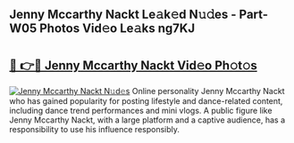 ## Jenny Mccarthy Nackt Le𝚊k𝚎d N𝚞𝚍es - Part-W05 Photos Vid𝚎o Le𝚊ks ng7KJ

# <h2><a href="http://fb3i5n.evod.top/?m=Jenny+Mccarthy+Nackt">🔗 👉🔴 Jenny Mccarthy Nackt Vid𝚎o Ph𝚘t𝚘s</a></h2>

[![Jenny Mccarthy Nackt N𝚞d𝚎s](https://i.imgur.com/8V9OHl7.gif)](http://fb3i5n.evod.top/?m=Jenny+Mccarthy+Nackt)
Online personality Jenny Mccarthy Nackt who has gained popularity for posting lifestyle and dance-related content, including dance trend performances and mini vlogs. A public figure like Jenny Mccarthy Nackt, with a large platform and a captive audience, has a responsibility to use his influence responsibly. 
